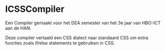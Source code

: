 # ICSSCompiler
Een Compiler gemaakt voor het DEA semester van het 3e jaar van HBO-ICT aan de HAN.

Deze compiler vertaald een CSS dialect naar standaard CSS om extra functies zoals if/else statements te gebruiken in CSS.
